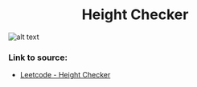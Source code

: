 <h1 align="center">Height Checker</h1>

![alt text](https://images2.imgbox.com/c4/50/NdLoAhZ3_o.png?raw=true)

### Link to source: 
- <a href="https://leetcode.com/problems/height-checker/">Leetcode - Height Checker</a>

